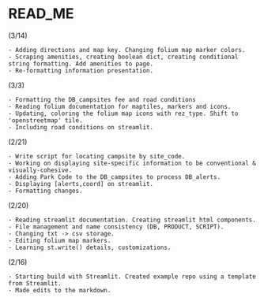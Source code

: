 # READ_ME

(3/14)

	- Adding directions and map key. Changing folium map marker colors.
	- Scraping amenities, creating boolean dict, creating conditional string formatting. Add amenities to page.
	- Re-formatting information presentation.


(3/3)

	- Formatting the DB_campsites fee and road conditions
	- Reading folium documentation for maptiles, markers and icons.
	- Updating, coloring the folium map icons with rez_type. Shift to 'openstreetmap' tile.
	- Including road conditions on streamlit.


(2/21)

	- Write script for locating campsite by site_code.
	- Working on displaying site-specific information to be conventional & visually-cohesive.
	- Adding Park Code to the DB_campsites to process DB_alerts.
	- Displaying [alerts,coord] on streamlit.
	- Formatting changes.

(2/20)

	- Reading streamlit documentation. Creating streamlit html components.
	- File management and name consistency (DB, PRODUCT, SCRIPT).
	- Changing txt -> csv storage.
	- Editing folium map markers.
	- Learning st.write() details, customizations.

(2/16)

	- Starting build with Streamlit. Created example repo using a template from Streamlit.
	- Made edits to the markdown.
